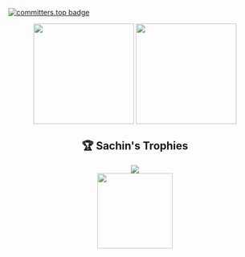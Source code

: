 [![committers.top badge](https://user-badge.committers.top/sri_lanka/SachinAkash01.svg)](https://user-badge.committers.top/sri_lanka/SachinAkash01)

<div width="100%" align="center">
  <img height=200 align="center" src="https://github-readme-stats.vercel.app/api/top-langs?username=SachinAkash01&layout=compact&langs_count=8&card_width=320&bg_color=0d1117&hide_border=true&text_color=a6c8ff" /> 
  <img height=200 align="center" src="https://github-readme-streak-stats.herokuapp.com/?user=SachinAkash01&hide_border=true&card_width=400&theme=dark&background=0d1117" />                
</div>

<div width="100%" align="center">
  <h2>🏆 Sachin's Trophies</h2>
  <img src="https://github-profile-trophy.vercel.app/?username=SachinAkash01&theme=radical&no-frame=false&no-bg=true&margin-w=4" />
</div>

<div width="100%" align="center">
  <a href="https://www.buymeacoffee.com/sachinakash"><img src="https://cdn.buymeacoffee.com/buttons/v2/default-yellow.png" width="150" /></a> 
</div>
